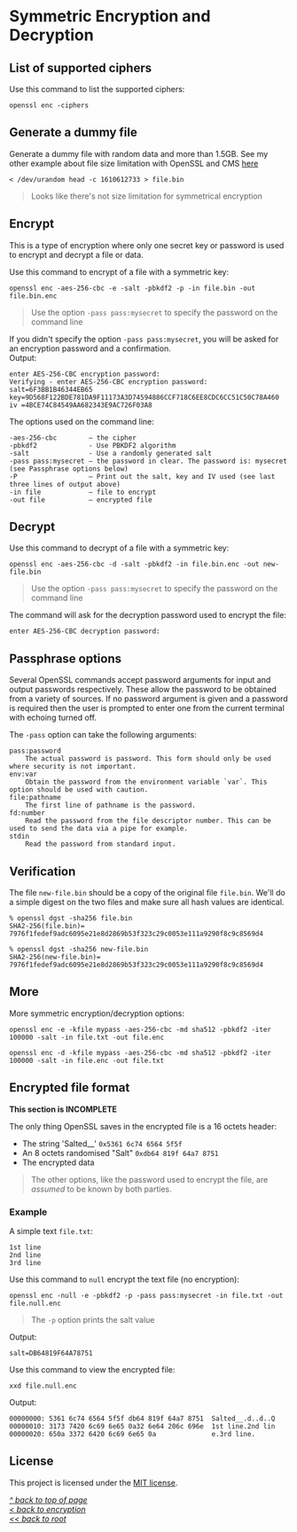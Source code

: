 # Symmetric Encryption and Decryption
## List of supported ciphers
Use this command to list the supported ciphers:
```
openssl enc -ciphers
```
## Generate a dummy file
Generate a dummy file with random data and more than 1.5GB. See my other example about file size limitation with OpenSSL and CMS [here](../Asymmetric%20Encryption%20and%20Decryption/CMS.md#warning---file-size-limit)  
```shell
< /dev/urandom head -c 1610612733 > file.bin
```
>Looks like there's not size limitation for symmetrical encryption
## Encrypt
This is a type of encryption where only one secret key or password is used to encrypt and decrypt a file or data.  

Use this command to encrypt of a file with a symmetric key:
```shell
openssl enc -aes-256-cbc -e -salt -pbkdf2 -p -in file.bin -out file.bin.enc
```
>Use the option `-pass pass:mysecret` to specify the password on the command line

If you didn't specify the option `-pass pass:mysecret`, you will be asked for an encryption password and a confirmation.  
Output:
```
enter AES-256-CBC encryption password:
Verifying - enter AES-256-CBC encryption password:
salt=6F3BB1B46344EB65
key=9D568F122BDE781DA9F11173A3D74594886CCF718C6EE8CDC6CC51C50C78A460
iv =4BCE74C84549AA682343E9AC726F03A8
```
The options used on the command line:

    -aes-256-cbc        — the cipher
    -pbkdf2             - Use PBKDF2 algorithm
    -salt               - Use a randomly generated salt
    -pass pass:mysecret — the password in clear. The password is: mysecret (see Passphrase options below)
    -P                  — Print out the salt, key and IV used (see last three lines of output above)
    -in file            — file to encrypt
    -out file           — encrypted file
## Decrypt
Use this command to decrypt of a file with a symmetric key:
```shell
openssl enc -aes-256-cbc -d -salt -pbkdf2 -in file.bin.enc -out new-file.bin
```
>Use the option `-pass pass:mysecret` to specify the password on the command line

The command will ask for the decryption password used to encrypt the file:  
```
enter AES-256-CBC decryption password:
```
## Passphrase options
Several OpenSSL commands accept password arguments for input and output passwords respectively. These allow the password to be obtained from a variety of sources. If no password argument is given and a password is required then the user is prompted to enter one from the current terminal with echoing turned off.

The `-pass` option can take the following arguments:

    pass:password
        The actual password is password. This form should only be used where security is not important.
    env:var
        Obtain the password from the environment variable `var`. This option should be used with caution.
    file:pathname
        The first line of pathname is the password.
    fd:number
        Read the password from the file descriptor number. This can be used to send the data via a pipe for example.
    stdin
        Read the password from standard input.

## Verification
The file `new-file.bin` should be a copy of the original file `file.bin`. We'll do a simple digest on the two files and make sure all hash values are identical.  

```
% openssl dgst -sha256 file.bin 
SHA2-256(file.bin)= 7976f1fedef9adc6095e21e8d2869b53f323c29c0053e111a9290f8c9c8569d4

% openssl dgst -sha256 new-file.bin
SHA2-256(new-file.bin)= 7976f1fedef9adc6095e21e8d2869b53f323c29c0053e111a9290f8c9c8569d4
```
## More
More symmetric encryption/decryption options:
```shell
openssl enc -e -kfile mypass -aes-256-cbc -md sha512 -pbkdf2 -iter 100000 -salt -in file.txt -out file.enc
```

```shell
openssl enc -d -kfile mypass -aes-256-cbc -md sha512 -pbkdf2 -iter 100000 -salt -in file.enc -out file.txt
```
## Encrypted file format
**This section is INCOMPLETE**  

The only thing OpenSSL saves in the encrypted file is a 16 octets header:
  * The string 'Salted__' `0x5361 6c74 6564 5f5f`
  * An 8 octets randomised "Salt" `0xdb64 819f 64a7 8751`
  * The encrypted data  

>The other options, like the password used to encrypt the file, are *assumed* to be known by both parties.

### Example
A simple text `file.txt`:
```
1st line
2nd line
3rd line
```

Use this command to `null` encrypt the text file (no encryption):
```shell
openssl enc -null -e -pbkdf2 -p -pass pass:mysecret -in file.txt -out file.null.enc
```
>The `-p` option prints the salt value

Output:
```
salt=DB64819F64A78751
```

Use this command to view the encrypted file:
```shell
xxd file.null.enc
```

Output:
```
00000000: 5361 6c74 6564 5f5f db64 819f 64a7 8751  Salted__.d..d..Q
00000010: 3173 7420 6c69 6e65 0a32 6e64 206c 696e  1st line.2nd lin
00000020: 650a 3372 6420 6c69 6e65 0a              e.3rd line.
```
## License
This project is licensed under the [MIT license](/LICENSE).  

[_^ back to top of page_](#Symmetric-Encryption-and-Decryption)  
[_< back to encryption_](../)  
[_<< back to root_](../../../../)

